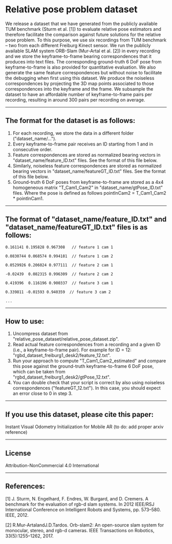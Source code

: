 # Relative pose problem dataset
We release a dataset that we have generated from the publicly available TUM benchmark (Sturm et al. [1]) to evaluate relative pose estimators and therefore facilitate the comparison
against future solutions for the relative pose problem. To this purpose, we use six recordings from TUM benchmark – two from each different Freiburg Kinect
sensor. We run the publicly available SLAM system ORB-Slam (Mur-Artal et al. [2]) in every recording and we store the keyframe-to-frame bearing correspondences that it produces into text files.
The corresponding ground-truth 6 DoF pose from keyframe-to-frame is also provided for quantitative evaluation. We also
generate the same feature correspondences but without noise to facilitate the debugging when first using this dataset. We produce the noiseless correspondences
by projecting the 3D map points associated to those correspondences into the keyframe and the frame. We subsample the dataset to have an affordable number of
keyframe-to-frame pairs per recording, resulting in around 300 pairs per recording on average. 

-----------------------------------------------------------------------------------------------------------------------------------------------------------

## The format for the dataset is as follows: 

 1. For each recording, we store the data in a different folder ("dataset_name/...").
 2. Every keyframe-to-frame pair receives an ID starting from 1 and in consecutive order.
 3. Feature correspondences are stored as normalized bearing vectors in "dataset_name/feature_ID.txt" files. See the format of this file below. 
 4. Similarly, noiseless feature correspondences are stored as normalized bearing vectors in "dataset_name/featureGT_ID.txt" files. See the format of this file below. 
 5. Ground-truth 6 DoF poses from keyframe-to-frame are stored as a 4x4 homogeneous matrix "T_Cam1_Cam2" in "dataset_name/gtPose_ID.txt" files.
 Where the pose is defined as follows pointInCam2 = T_Cam1_Cam2 * pointInCam1.
 
-----------------------------------------------------------------------------------------------------------------------------------------------------------
 
## The format of "dataset_name/feature_ID.txt" and "dataset_name/featureGT_ID.txt" files is as follows:
```
0.161141 0.195828 0.967308   // feature 1 cam 1

0.0830744 0.068574 0.994181  // feature 1 cam 2

0.0529926 0.206024 0.977111  // feature 2 cam 1

-0.02439  0.082315 0.996309  // feature 2 cam 2

0.419396  0.116196 0.900337  // feature 3 cam 1

0.339811 -0.01593 0.940359  // feature 3 cam 2

...
 ```
 
-----------------------------------------------------------------------------------------------------------------------------------------------------------

## How to use:
 
 1. Uncompress dataset from "relative_pose_dataset/relative_pose_dataset.zip".
 2. Read actual feature correspondences from a recording and a given ID (i.e., a keyframe-to-frame pair). For example for ID = 12: 
 "rgbd_dataset_freiburg1_desk2/feature_12.txt".
 3. Run your approach to compute "T_Cam1_Cam2_estimated" and compare this pose against the ground-truth keyframe-to-frame 6 DoF pose, which can be taken from  
 "rgbd_dataset_freiburg1_desk2/gtPose_12.txt". 
 4. You can double check that your script is correct by also using noiseless correspondences ("featureGT_12.txt"). In this case, you should expect an error
 close to 0 in step 3.
 
-----------------------------------------------------------------------------------------------------------------------------------------------------------
 
## If you use this dataset, please cite this paper: 
Instant Visual Odometry Initialization for Mobile AR (to do: add proper arxiv reference)

-----------------------------------------------------------------------------------------------------------------------------------------------------------

## License
Attribution-NonCommercial 4.0 International

-----------------------------------------------------------------------------------------------------------------------------------------------------------
## References:

[1] J. Sturm, N. Engelhard, F. Endres, W. Burgard, and D. Cremers. A benchmark for the evaluation of rgb-d slam systems. In 2012 IEEE/RSJ International 
Conference  on Intelligent Robots and Systems, pp. 573–580. IEEE, 2012.

[2] R.Mur-ArtalandJ.D.Tardos. Orb-slam2: An open-source slam system for monocular, stereo, and rgb-d cameras. IEEE Transactions on Robotics, 33(5):1255–1262, 
2017.


